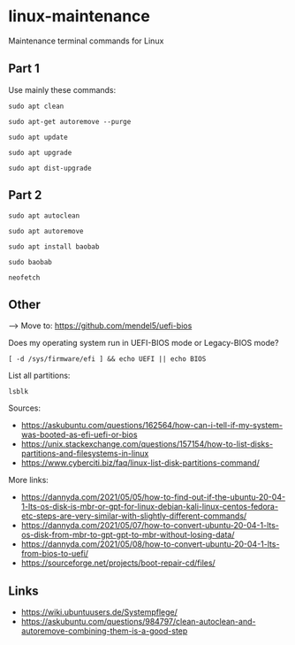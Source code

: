 # linux-maintenance
Maintenance terminal commands for Linux

## Part 1
Use mainly these commands:

```
sudo apt clean

sudo apt-get autoremove --purge

sudo apt update

sudo apt upgrade

sudo apt dist-upgrade
```

## Part 2
```
sudo apt autoclean

sudo apt autoremove

sudo apt install baobab

sudo baobab

neofetch
```

## Other
--> Move to: https://github.com/mendel5/uefi-bios

Does my operating system run in UEFI-BIOS mode or Legacy-BIOS mode?
```
[ -d /sys/firmware/efi ] && echo UEFI || echo BIOS
```

List all partitions:
```
lsblk
```

Sources:
- https://askubuntu.com/questions/162564/how-can-i-tell-if-my-system-was-booted-as-efi-uefi-or-bios
- https://unix.stackexchange.com/questions/157154/how-to-list-disks-partitions-and-filesystems-in-linux
- https://www.cyberciti.biz/faq/linux-list-disk-partitions-command/

More links:
- https://dannyda.com/2021/05/05/how-to-find-out-if-the-ubuntu-20-04-1-lts-os-disk-is-mbr-or-gpt-for-linux-debian-kali-linux-centos-fedora-etc-steps-are-very-similar-with-slightly-different-commands/
- https://dannyda.com/2021/05/07/how-to-convert-ubuntu-20-04-1-lts-os-disk-from-mbr-to-gpt-gpt-to-mbr-without-losing-data/
- https://dannyda.com/2021/05/08/how-to-convert-ubuntu-20-04-1-lts-from-bios-to-uefi/
- https://sourceforge.net/projects/boot-repair-cd/files/

## Links
- https://wiki.ubuntuusers.de/Systempflege/
- https://askubuntu.com/questions/984797/clean-autoclean-and-autoremove-combining-them-is-a-good-step
